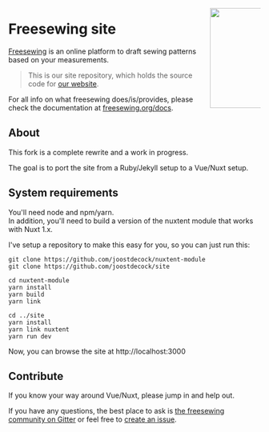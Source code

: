 <a href="https://freesewing.org/"><img src="https://freesewing.org/img/logo/logo-black.svg" align="right" width=200 style="max-width: 20%;" /></a>

# Freesewing site
[Freesewing](https://freesewing.org/) is an online platform to draft sewing patterns based on your measurements.

> This is our site repository, which holds the source code for [our website](https://freesewing.org/).

For all info on what freesewing does/is/provides, please check the documentation at [freesewing.org/docs](https://freesewing.org/docs).

## About

This fork is a complete rewrite and a work in progress. 

The goal is to port the site from a Ruby/Jekyll setup to a Vue/Nuxt setup.

## System requirements

You'll need node and npm/yarn.   
In addition, you'll need to build a version of the nuxtent module that works with Nuxt 1.x.

I've setup a repository to make this easy for you, so you can just run this:

```
git clone https://github.com/joostdecock/nuxtent-module
git clone https://github.com/joostdecock/site

cd nuxtent-module
yarn install
yarn build
yarn link

cd ../site
yarn install
yarn link nuxtent
yarn run dev
```

Now, you can browse the site at http://localhost:3000

## Contribute

If you know your way around Vue/Nuxt, please jump in and help out. 

If you have any questions, the best place to ask is [the freesewing community on Gitter](https://gitter.im/freesewing/freesewing)
or feel free to [create an issue](https://github.com/joostdecock/site/issues/new).
